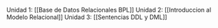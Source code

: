 
Unidad 1: [[Base de Datos Relacionales BPL]]
Unidad 2: [[Introduccion al Modelo Relacional]]
Unidad 3: [[Sentencias DDL y DML]]


